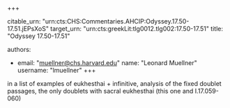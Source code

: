 +++


citable_urn: "urn:cts:CHS:Commentaries.AHCIP:Odyssey.17.50-17.51.jEPsXoS"
target_urn: "urn:cts:greekLit:tlg0012.tlg002:17.50-17.51"
title: "Odyssey 17.50-17.51"

authors:
- email: "muellner@chs.harvard.edu"
  name: "Leonard Muellner"
  username: "lmuellner"
+++

<p>in a list of examples of eukhesthai + infinitive, analysis of the fixed doublet passages, the only doublets with sacral eukhesthai (this one and I.17.059-060)</p>